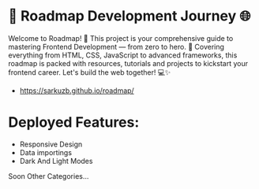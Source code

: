 # 🚀 Roadmap Development Journey 🌐

Welcome to Roadmap! 🎉 This project is your comprehensive guide to mastering Frontend Development — from zero to hero. 🚀 Covering everything from HTML, CSS, JavaScript to advanced frameworks, this roadmap is packed with resources, tutorials and projects to kickstart your frontend career. Let's build the web together! 💻✨

- https://sarkuzb.github.io/roadmap/

# Deployed Features:

- Responsive Design
- Data importings
- Dark And Light Modes

Soon Other Categories...
